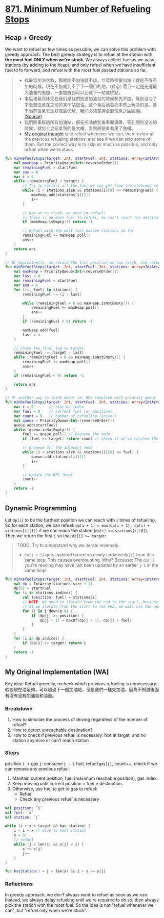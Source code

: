 # [871. Minimum Number of Refueling Stops](https://leetcode.com/problems/minimum-number-of-refueling-stops/)

## Heap + Greedy
We want to refuel as few times as possible, we can solve this problem with greedy approach. The best greedy strategy is to refuel at the station with **the most fuel ONLY when we're stuck**. We always collect fuel as we pass stations (by adding to the heap), and only refuel when we have insufficient fuel to fo forward, and refuel with the most fuel passed stations so far.

> - 找最低加油次數，那就能不加油就不加，什麼時候要加油？就是不得不加的時候，現在不加就到不了下一個目的地。(貪心) 而且一定是先選最大油量的去加，一直加直到可以到達下一站或終點。
> - 事后诸葛亮体现在我们是我們到達加油站的時候都先不加，等到没油了才去想应该在之前的某个站加油。这个事后诸葛亮本质上解决的是，基于当前信息无法获取最优解，我们必须掌握全部信息之后回溯。 [(Source)](https://leetcode-solution-leetcode-pp.gitbook.io/leetcode-solution/thinkings/heap-2)
> - 我們開車經過所有加油站，都先把油放到後車廂備著，等到開到沒油的時候，就加上之前拿到的最大桶，直到終點看看用了幾桶。
> - [My original thought](#my-original-thought) is to refuel whenever we can, then review all the previous refueling stations, and see if we can skip some of them. But the correct way is to skip as much as possible, and only refuel when we're stuck.

```kotlin
fun minRefuelStops(target: Int, startFuel: Int, stations: Array<IntArray>): Int {
    val maxHeap = PriorityQueue<Int>(reverseOrder())
    var remainingFuel = startFuel
    var ans = 0
    var i = 0
    while (remainingFuel < target) {
        // Try to collect all the fuel we can get from the stations we passed until we can't reach the next station
        while (i < stations.size && stations[i][0] <= remainingFuel) {
            maxHeap.add(stations[i][1])
            i++
        }

        // Now we're stuck, we need to refuel:
        // There is no more fuel to refuel, we can't reach the destination
        if (maxHeap.isEmpty()) return -1

        // Refuel with the most fuel passed stations so far
        remainingFuel += maxHeap.poll()
        ans++
    }
    return ans
}

// Or equivalently, we record the last position we can reach, and refuel when we're stuck.
fun minRefuelStops(target: Int, startFuel: Int, stations: Array<IntArray>): Int {
    val maxHeap = PriorityQueue<Int>(reverseOrder())
    var last = 0
    var remainingFuel = startFuel
    var ans = 0
    for ((i, fuel) in stations) {
        remainingFuel -= (i - last)

        while (remainingFuel < 0 && maxHeap.isNotEmpty()) {
            remainingFuel += maxHeap.poll()
            ans++
        }
        if (remainingFuel < 0) return -1

        maxHeap.add(fuel)
        last = i
    }

    // Check the final leg to target
    remainingFuel -= (target - last)
    while (remainingFuel < 0 && maxHeap.isNotEmpty()) {
        remainingFuel += maxHeap.poll()
        ans++
    }
    if (remainingFuel < 0) return -1

    return ans
}

// Or another way to think about it: BFS template with priority queue
fun minRefuelStops(target: Int, startFuel: Int, stations: Array<IntArray>): Int {
    var i = 0       // station index
    var fuel = 0    // current fuel (or position)
    var count = 0   // number of refueling (answer)
    val queue = PriorityQueue<Int>(reverseOrder())
    queue.add(startFuel)
    while (queue.isNotEmpty()) {
        fuel += queue.poll() // Dequeue the node
        if (fuel >= target) return count // Check if we've reached the target

        // Enqueue all the adjacent node
        while (i < stations.size && stations[i][0] <= fuel) {
            queue.add(stations[i][1])
            i++
        }

        // Update the BFS level
        count++
    }
    return -1
}
```

## Dynamic Programming
Let `dp[i]` to be the furthest position we can reach with `i` times of refueling. So for each station, we can refuel: `dp[i + 1] = max(dp[i + 1], dp[i] + stations[i][1])` if we can reach the station (`dp[i] >= stations[i][0]`). Then we return the first `i` so that `dp[i] >= target`:

> TODO: Try to understand why we iterate reversely.
> - `dp[j + 1]` gets updated based on newly updated `dp[j]` from this same loop. This causes overcounting. Why? Because:
> The `dp[j]` you're reading may have just been updated by an earlier `j-1` in the same loop!

```kotlin
fun minRefuelStops(target: Int, startFuel: Int, stations: Array<IntArray>): Int {
    val dp = IntArray(stations.size + 1)
    dp[0] = startFuel
    for (i in stations.indices) {
        val (position, fuel) = stations[i]
        // NOTE: We need to iterate from the end to the start, because we need to use the previous state to update the current state
        // If we iterate from the start to the end, we will use the updated state to update the current state, which is not correct
        for (j in i downTo 0) {
            if (dp[j] >= position) {
                dp[j + 1] = maxOf(dp[j + 1], dp[j] + fuel)
            }
        }
    }
    for (i in dp.indices) {
        if (dp[i] >= target) return i
    }
    return -1
}
```


## My Original Implementation (WA)
Key idea: Refuel greedily, recheck which previous refueling is unnecessary. 假設現在油足夠，可以超過下一個加油站，但是我們一樣先加油，因為不知道後面有沒有足夠加油站和油量。

### Breakdown
1. How to simulate the process of driving regardless of the number of refuel?
2. How to detect unreachable destination?
3. How to check if previous refuel is necessary: Not at target, and no station anymore or can't reach station

### Steps
position `i` → gas `j`: consume `j - i` fuel, refuel `gas[j]`, count++, check if we can remove any previous refuel.
1. Maintain current position, fuel (maximum reachable position), gas index.
2. Keep moving until current position + fuel ≥ destination.
3. Otherwise, use fuel to get to gas to refuel: 
    - Refuel
    - Check any previous refuel is necessary

```kotlin
val position: `i`
val fuel: `x`
val station: `j`

while (i + x < target && has station) {
    i = i + x // move to next station
    x = 0
    // refuel
    while (j < len(s) && s[j] < i) {
        x += s[j]
        j++
    }
}

fun hasStation() = j < len(s) && i + x >= s[j]
```

### Reflections
In greedy approach, we don't always want to refuel as soon as we can. Instead, we always delay refueling until we're required to do so, then always pick the station with the most fuel. So the idea is not "refuel whenever we can", but "refuel only when we're stuck".